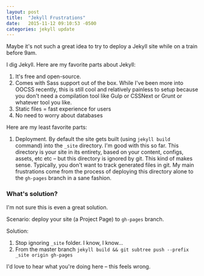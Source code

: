 ```yaml
---
layout: post
title:  "Jekyll Frustrations"
date:   2015-11-12 09:10:53 -0500
categories: jekyll update
---
```

Maybe it's not such a great idea to try to deploy a Jekyll site while on a train before 9am.

I dig Jekyll. Here are my favorite parts about Jekyll:

1. It's free and open-source.
2. Comes with Sass support out of the box. While I've been more into OOCSS recently, this is still cool and relatively painless to setup because you don't need a compilation tool like Gulp or CSSNext or Grunt or whatever tool you like.
3. Static files = fast experience for users
4. No need to worry about databases

Here are my least favorite parts:

1. Deployment. By default the site gets built (using `jekyll build` command) into the `_site` directory. I'm good with this so far. This directory is your site in its entirety, based on your content, configs, assets, etc etc – but this directory is ignored by git. This kind of makes sense. Typically, you don't want to track generated files in git. My main frustrations come from the process of deploying this directory alone to the `gh-pages` branch in a sane fashion.

### What's solution?
I'm not sure this is even a great solution.

Scenario: deploy your site (a Project Page) to `gh-pages` branch.

Solution:

1. Stop ignoring `_site` folder. I know, I know...
2. From the master branch `jekyll build && git subtree push --prefix _site origin gh-pages`

I'd love to hear what you're doing here – this feels wrong.
